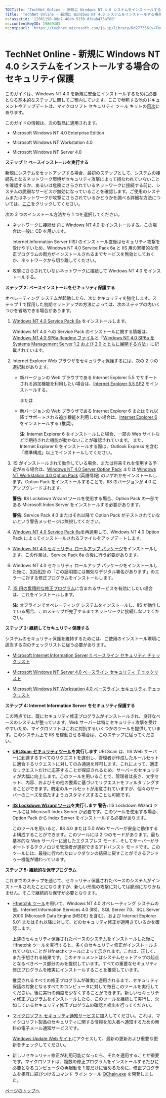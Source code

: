 ```yaml
---
TOCTitle: 'TechNet Online - 新規に Windows NT 4.0 システムをインストールする場合のセキュリティ保護'
Title: 'TechNet Online - 新規に Windows NT 4.0 システムをインストールする場合のセキュリティ保護'
ms:assetid: '12861198-88e7-40eb-9150-dfeab475a780'
ms:contentKeyID: 19869305
ms:mtpsurl: 'https://technet.microsoft.com/ja-jp/library/Dd277356(v=TechNet.10)'
---
```


TechNet Online - 新規に Windows NT 4.0 システムをインストールする場合のセキュリティ保護
=======================================================================================

このガイドは、Windows NT 4.0 を新規に安全にインストールするために必要となる基本的なステップに関してご案内しています。ここで参照する他のドキュメントやアップデートは、マイクロソフト セキュリティ ツール キットの[目次](https://www.microsoft.com/japan/technet/security/tools/default.mspx)にあります。

このガイドの情報は、次の製品に適用されます。

-   Microsoft Windows NT 4.0 Enterprise Edition

-   Microsoft Windows NT Workstation 4.0

-   Microsoft Windows NT Server 4.0

**ステップ** **1:** **ベースインストールを実行する**

新規にシステムをセットアップする場合、最初のステップとして、システムの接続先となるネットワーク環境がセキュリティ攻撃によって損なわれていないことを確認するか、あるいは危険にさらされているネットワークに接続する前に、システムの脆弱なサービスが無効になっていることを確認します。ご使用のシステムまたはネットワークが攻撃にさらされているかどうかを調べる詳細な方法については、[ここ](https://www.microsoft.com/japan/technet/security/tools/detect.mspx)をクリックしてください。

次の 2 つのインストール方法から 1 つを選択してください。

-   ネットワークに接続せずに Windows NT 4.0 をインストールする。この場合は一般に CD を用います。

    Internet Information Server (IIS) のインストール直後はセキュリティ攻撃を受けやすいため、Windows NT 4.0 Service Pack 6a と IIS 用の累積的な修正プログラムの両方がインストールされるまでサービスを無効としておくか、ネットワークから切り離してください。

-   攻撃にさらされていないネットワークに接続して Windows NT 4.0 をインストールする。

**ステップ** **2:** **ベースインストールをセキュリティ保護する**

オペレーティング システムが起動したら、次にセキュリティを強化します。ステップ 1 で採用した初期セットアップの方法によっては、次のステップの内いくつかを省略できる場合があります。

1.  [Windows NT 4.0 Service Pack 6a](https://www.microsoft.com/japan/ntserver/downloads/sp6a.mspx) をインストールします。

    Windows NT 4.0 への Service Pack のインストールに関する情報は、[Windows NT 4.0 SP6a Readme ファイル](https://www.microsoft.com/japan/ntserver/downloads/readme.htm)と「[Windows NT 4.0 SP6a を Systems Management Server 1.2 および 2.0 とともに展開する方法](https://support.microsoft.com/kb/238315)」に記載されています。

2.  Internet Explorer Web ブラウザをセキュリティ保護するには、次の 2 つの選択肢があります。

    -   新バージョンの Web ブラウザである Internet Explorer 5.5 でサポートされる追加機能を利用したい場合は、[Internet Explorer 5.5 SP2](https://www.microsoft.com/windows/ie_intl/ja/download/ie55sp2/default.mspx) をインストールする。

        または

    -   新バージョンの Web ブラウザである Internet Explorer 6 またはそれ以降でサポートされる追加機能を利用したい場合は、[Internet Explorer 6](https://www.microsoft.com/japan/ie/downloads/ie6/) をインストールする (推奨)。

        **注:** Internet Explorer 6 をインストールした場合、一部の Web サイトなどで期待された機能が動かないことが確認されています。
        また、Internet Explorer 6 をインストールする際は、Outlook Express を含む 「標準構成」以上でインストールしてください。

3.  IIS がインストールされて動作している場合、または将来それを使用する予定がある場合は、[Windows NT 4.0 Server Option Pack](https://www.microsoft.com/japan/products/ntserver/option_pack/download.htm) または [Windows NT Workstation 4.0 Option Pack](https://msdn2.microsoft.com/ja-jp/library/cc767904.aspx) (英語情報) のいずれかをインストールします。Option Pack をインストールすることで、IIS のバージョンが 4.0 にアップグレードされます。

    **警告:** IIS Lockdown Wizard ツールを使用する場合、Option Pack の一部である Microsoft Index Server をインストールする必要があります。

    **警告:** Service Pack 4.0 またはそれ以降で Option Pack がテストされていないという警告メッセージは無視してください。

4.  [Windows NT 4.0 Service Pack 6a](https://www.microsoft.com/japan/ntserver/downloads/sp6a.mspx)を再適用して、Windows NT 4.0 Option Pack によってインストールされるファイルをアップデートします。

5.  [Windows NT 4.0 セキュリティ ロールアップ パッケージ](https://www.microsoft.com/japan/technet/archive/security/news/nt4srp.mspx)をインストールします。この作業は、Service Pack 6a の後に行う必要があります。

6.  Windows NT 4.0 セキュリティ ロールアップ パッケージをインストールした後に、[305929](https://support.microsoft.com/kb/305929) の「この証明書には無効なデジタル署名があります」のエラーに対する修正プログラムをインストールします。

7.  [IIS 用の累積的な修正プログラム](https://www.microsoft.com/japan/technet/security/bulletin/ms01-044.mspx)に含まれるサービスを有効にしたい場合は、これをインストールします。

    **注:** オフラインでオペレーティング システムをインストールし、IIS が動作している場合、このステップが完了するまでネットワークに接続しないでください。

**ステップ** **3:** **継続してセキュリティ保護する**

システムのセキュリティ保護を維持するためには、ご使用のインストール環境に該当する次のチェックリストに従う必要があります。

-   [Microsoft Internet Information Server 4 ベースライン セキュリティ チェックリスト](https://www.microsoft.com/japan/technet/archive/security/chklist/iis4cl.mspx)

-   [Microsoft Windows NT Server 4.0 ベースライン セキュリティ チェックリスト](https://www.microsoft.com/japan/technet/archive/security/chklist/nt4svrcl.mspx)

-   [Microsoft Windows NT Workstation 4.0 ベースライン セキュリティ チェックリスト](https://www.microsoft.com/japan/technet/archive/security/chklist/nt4wscl.mspx)

**ステップ** **4: Internet Information Server** **をセキュリティ保護する**

この時点では、既にセキュリティ修正プログラムがインストールされ、良好なベースのシステムが整っています。Web サーバーは特にセキュリティ攻撃を受けやすいため、マイクロソフトはこれに対抗するいくつかのツールを提供しています。このシステム上で IIS を稼動させる場合は、このステップに従ってください。

-   [**URLScan** **セキュリティツール**](https://www.microsoft.com/japan/technet/security/tools/urlscan.mspx)**を実行します**
    URLScan は、IIS Web サーバーに到達するすべてのリクエストを選別し、管理者が作成したルールセットに適合するリクエストに対してのみ通過を許可します。これによって、適正なリクエストだけに応答することが保証されるため、サーバーのセキュリティが大幅に向上します。このツールを用いることで、管理者は長さ、文字セット、内容、およびその他の要素に基づいてリクエストをフィルタリングすることができます。既定のルールセットが用意されていますが、個々のサーバーのニーズを満たすようカスタマイズすることも可能です。

-   [**IIS Lockdown Wizard** **ツール**](https://www.microsoft.com/japan/technet/security/tools/locktool.mspx)**を実行します**
    **警告:** IIS Lockdown Wizard ツールには Microsoft Index Server が必要です。このツールを使用する場合、Option Pack から Index Server をインストールする必要があります。

    このツールを用いると、IIS 4.0 または 5.0 Web サーバーが安全に動作するよ構成することができます。このツールには 2 つのモードがあります。最も基本的な Web サーバーに適したエクスプレス モード、そしてサーバーがサポートするテクノロジを管理者が選択できるアドバンスト モードです。このツールには、最後に行われたロックダウンの結果に戻すことができるアンドゥー機能が備わっています。

**ステップ** **5:** **継続的な保守プログラム**

これまでのステップを通じて、セキュリティ保護されたベースのシステムがインストールされたことになりますが、新しい形態の攻撃に対しては脆弱になりかねません。そこで継続的な保守が必要となります。

-   [Hfnetchk ツール](https://www.microsoft.com/japan/technet/security/tools/hfnetchk.mspx)を用いて、Windows NT 4.0 オペレーティング システムの他、Internet Information Services 4.0 (IIS)、SQL Server 7.0、SQL Server 2000 (Microsoft Data Engine \[MSDE\] を含む)、および Internet Explorer 5.01 またはそれ以降に対して、どのセキュリティ修正が適用さているかを確認します。

    上述のセキュリティ保護されたベースのシステムをインストールした後に Hfnetchk ツールを実行すると、多くのセキュリティ修正がインストールされていないことが Hfnetchk ツールによって示されます。これは、正しく、また予想される結果です。このドキュメントはシステムセットアップの起点となるべきベース部分のみを提供しています。すべての重要なセキュリティ修正プログラムを確実にインストールすることを推奨しています。

    推奨されるすべての修正プログラムが確実に適用されるまで、セキュリティ保護の対象となるすべてのコンピュータに対して毎日このツールを実行してください。後に実行の頻度を少なくすることができます。新しいセキュリティ修正プログラムをインストールしたら、このツールを継続して実行し、欠如しているセキュリティ修正プログラムの確認と検出を行ってください。

-   [マイクロソフト セキュリティ通知サービス](https://www.microsoft.com/japan/technet/security/bulletin/notify.mspx)に加入してください。これは、マイクロソフト製品のセキュリティに関する情報を加入者へ通知するための無料の電子メール通知サービスです。

    [Windows Update Web サイト](https://windowsupdate.microsoft.com/)にアクセスして、最新の更新および重要な更新をチェックしてください。

-   新しいセキュリティ修正が利用可能になったら、それを適用することが重要です。マイクロソフトは、複数の修正プログラムをインストールするたびに必要となるコンピュータの再起動を 1 度だけに留めるために、修正プログラムを相互に結びつけるコマンド ライン ツール [QChain.exe](https://support.microsoft.com/kb/296861) を開発しました。

[](#mainsection)[ページのトップへ](#mainsection)
